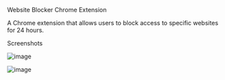 Website Blocker Chrome Extension

A Chrome extension that allows users to block access to specific websites for 24 hours.

Screenshots

![image](https://github.com/user-attachments/assets/8313c8e6-f76e-4197-9d95-114c56dc83b6)



![image](https://github.com/user-attachments/assets/275d9199-43df-4d9d-b7e3-d76d4e0d1ba0)



